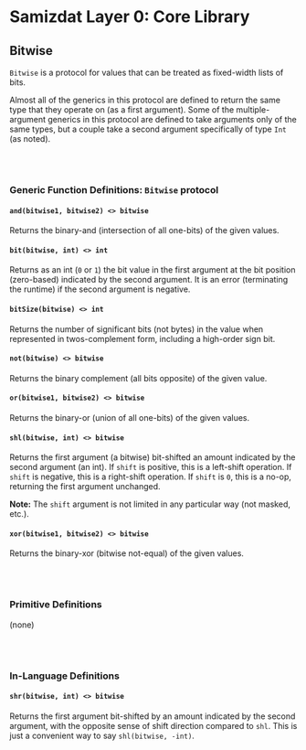 Samizdat Layer 0: Core Library
==============================

Bitwise
-------

`Bitwise` is a protocol for values that can be treated as fixed-width
lists of bits.

Almost all of the generics in this protocol are defined to return the same
type that they operate on (as a first argument). Some of the multiple-argument
generics in this protocol are defined to take arguments only of the same
types, but a couple take a second argument specifically of type `Int`
(as noted).


<br><br>
### Generic Function Definitions: `Bitwise` protocol

#### `and(bitwise1, bitwise2) <> bitwise`

Returns the binary-and (intersection of all one-bits) of the given values.

#### `bit(bitwise, int) <> int`

Returns as an int (`0` or `1`) the bit value in the first
argument at the bit position (zero-based) indicated by the second
argument. It is an error (terminating the runtime) if the second
argument is negative.

#### `bitSize(bitwise) <> int`

Returns the number of significant bits (not bytes) in
the value when represented in twos-complement form, including a
high-order sign bit.

#### `not(bitwise) <> bitwise`

Returns the binary complement (all bits opposite) of the given value.

#### `or(bitwise1, bitwise2) <> bitwise`

Returns the binary-or (union of all one-bits) of the given values.

#### `shl(bitwise, int) <> bitwise`

Returns the first argument (a bitwise) bit-shifted an amount indicated
by the second argument (an int). If `shift` is positive, this
is a left-shift operation. If `shift` is negative, this is a right-shift
operation. If `shift` is `0`, this is a no-op, returning the first
argument unchanged.

**Note:** The `shift` argument is not limited in any particular way (not
masked, etc.).

#### `xor(bitwise1, bitwise2) <> bitwise`

Returns the binary-xor (bitwise not-equal) of the given values.


<br><br>
### Primitive Definitions

(none)


<br><br>
### In-Language Definitions

#### `shr(bitwise, int) <> bitwise`

Returns the first argument bit-shifted by an amount indicated by the
second argument, with the opposite sense of shift direction compared
to `shl`. This is just a convenient way to say `shl(bitwise, -int)`.
